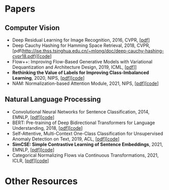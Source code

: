 # Papers
## Computer Vision
- Deep Residual Learning for Image Recognition, 2016, CVPR, [[pdf](https://arxiv.org/abs/1512.03385)]
- Deep Cauchy Hashing for Hamming Space Retrieval, 2018, CVPR, [pdf(http://ise.thss.tsinghua.edu.cn/~mlong/doc/deep-cauchy-hashing-cvpr18.pdf)][[code](https://github.com/thulab/DeepHash)]
- Flow++: Improving Flow-Based Generative Models with Variational Dequantization and Architecture Design, 2019, ICML, [[pdf](https://arxiv.org/abs/1902.00275)]]
- **Rethinking the Value of Labels for Improving Class-Imbalanced Learning**, 2020, NIPS, [[pdf](https://arxiv.org/abs/2006.07529)][[code](https://github.com/YyzHarry/imbalanced-semi-self)]
- NAM: Normalization-based Attention Module, 2021, NIPS, [[pdf](https://arxiv.org/abs/2111.12419)][[code](https://github.com/Christian-lyc/NAM)]

## Natural Language Processing
- Convolutional Neural Networks for Sentence Classification, 2014, EMNLP, [[pdf](https://arxiv.org/abs/1408.5882)][[code](https://github.com/bigboNed3/chinese_text_cnn)]
- BERT: Pre-training of Deep Bidirectional Transformers for Language Understanding, 2018, [[pdf](https://arxiv.org/abs/1810.04805)][[code](https://github.com/google-research/bert)]
- Self-Attentive, Multi-Context One-Class Classification for Unsupervised Anomaly Detection on Text, 2019, ACL, [[pdf](https://aclanthology.org/P19-1398/)][[code](https://github.com/lukasruff/CVDD-PyTorch)]
- **SimCSE: Simple Contrastive Learning of Sentence Embeddings**, 2021, EMNLP, [[pdf](https://arxiv.org/abs/2104.08821)][[code](https://github.com/princeton-nlp/simcse)]
- Categorical Normalizing Flows via Continuous Transformations, 2021, ICLR, [[pdf](https://arxiv.org/abs/2006.09790)][[code](https://github.com/phlippe/CategoricalNF)]


# Other Resources
